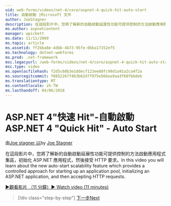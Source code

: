 ```yaml
---
uid: web-forms/videos/net-4/core/aspnet-4-quick-hit-auto-start
title: 自動啟動 |Microsoft 文件
author: JoeStagner
description: 在這段影片中，您將了解新的自動啟動延展性功能可提供控制的方法啟動應用程式集區，initializ...
ms.author: aspnetcontent
manager: wpickett
ms.date: 11/11/2009
ms.topic: article
ms.assetid: ff2bba8e-4dbb-4b73-95fe-0bba17152ef5
ms.technology: dotnet-webforms
ms.prod: .net-framework
msc.legacyurl: /web-forms/videos/net-4/core/aspnet-4-quick-hit-auto-start
msc.type: video
ms.openlocfilehash: f2d5c60b3e1ddecf123ee88fc99d1a91a2ca4f2a
ms.sourcegitcommit: f8852267f463b62d7f975e56bea9aa3f68fbbdeb
ms.translationtype: MT
ms.contentlocale: zh-TW
ms.lasthandoff: 04/06/2018
---
```

<a name="aspnet-4-quick-hit---auto-start"></a><span data-ttu-id="41c6f-103">ASP.NET 4"快速 Hit"-自動啟動</span><span class="sxs-lookup"><span data-stu-id="41c6f-103">ASP.NET 4 "Quick Hit" - Auto Start</span></span>
====================
<span data-ttu-id="41c6f-104">由[Joe stagner 以](https://github.com/JoeStagner)</span><span class="sxs-lookup"><span data-stu-id="41c6f-104">by [Joe Stagner](https://github.com/JoeStagner)</span></span>

<span data-ttu-id="41c6f-105">在這段影片中，您將了解新的自動啟動延展性功能可提供控制的方法啟動應用程式集區，初始化 ASP.NET 應用程式，然後接受 HTTP 要求。</span><span class="sxs-lookup"><span data-stu-id="41c6f-105">In this video you will learn about the new auto-start scalability feature which provides a controlled approach for starting up an application pool, initializing an ASP.NET application, and then accepting HTTP requests.</span></span> 

[<span data-ttu-id="41c6f-106">&#9654;觀看影片 （11 分鐘）</span><span class="sxs-lookup"><span data-stu-id="41c6f-106">&#9654; Watch video (11 minutes)</span></span>](https://channel9.msdn.com/Blogs/ASP-NET-Site-Videos/aspnet-4-quick-hit-auto-start)

> [!div class="step-by-step"]
> [<span data-ttu-id="41c6f-107">下一步</span><span class="sxs-lookup"><span data-stu-id="41c6f-107">Next</span></span>](aspnet-4-quick-hit-clean-webconfig-files.md)
